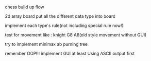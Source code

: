chess build up flow

2d array board
put all the different data type into board

implement each type's rule(not including special rule now!)

test for movement like : knight G8 A8(old style movement without GUI)

try to implement minimax ab purning tree

remember OOP!!! implement GUI at least
Using ASCII output first
